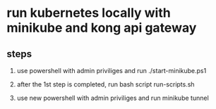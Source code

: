 # run kubernetes locally with minikube and kong api gateway

## steps

1. use powershell with admin priviliges and run ./start-minikube.ps1

2. after the 1st step is completed, run bash script run-scripts.sh

3. use new powershell with admin priviliges and run minikube tunnel
